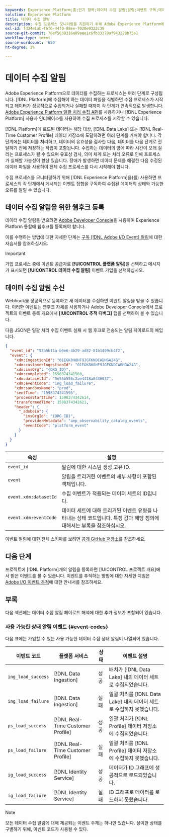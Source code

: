 ```yaml
---
keywords: Experience Platform;홈;인기 항목;데이터 수집 알림;알림;이벤트 구독;데이터 수집 상태 이벤트;상태 이벤트;구독;상태 알림;
solution: Experience Platform
title: 데이터 수집 알림
description: 수집 프로세스 모니터링을 지원하기 위해 Adobe Experience Platform에서는 프로세스의 각 단계에서 게시되는 이벤트 세트를 구독하여 수집된 데이터의 상태와 가능한 오류를 알릴 수 있습니다.
exl-id: fd34e1ab-f6f6-44f0-88ee-7020e9322c39
source-git-commit: 76ef5638316a89aee1c6fb33370af943228b75e1
workflow-type: tm+mt
source-wordcount: '650'
ht-degree: 1%

---
```


# 데이터 수집 알림

Adobe Experience Platform으로 데이터를 수집하는 프로세스는 여러 단계로 구성됩니다. [!DNL Platform]에 수집해야 하는 데이터 파일을 식별하면 수집 프로세스가 시작되고 데이터가 성공적으로 수집되거나 실패할 때까지 각 단계가 연속적으로 발생합니다. [Adobe Experience Platform 일괄 처리 수집 API](https://developer.adobe.com/experience-platform-apis/references/batch-ingestion/)를 사용하거나 [!DNL Experience Platform] 사용자 인터페이스를 사용하여 수집 프로세스를 시작할 수 있습니다.

[!DNL Platform]에 로드된 데이터는 해당 대상, [!DNL Data Lake] 또는 [!DNL Real-Time Customer Profile] 데이터 저장소에 도달하려면 여러 단계를 거쳐야 합니다. 각 단계에는 데이터를 처리하고, 데이터의 유효성을 검사한 다음, 데이터를 다음 단계로 전달하기 전에 저장하는 작업이 포함됩니다. 수집하는 데이터의 양에 따라 시간이 오래 걸리는 프로세스가 될 수 있으며 유효성 검사, 의미 체계 또는 처리 오류로 인해 프로세스가 실패할 가능성이 항상 있습니다. 장애가 발생하면 데이터 문제를 해결한 다음 수정된 데이터 파일을 사용하여 전체 수집 프로세스를 다시 시작해야 합니다.

수집 프로세스를 모니터링하기 위해 [!DNL Experience Platform]을(를) 사용하면 프로세스의 각 단계에서 게시되는 이벤트 집합을 구독하여 수집된 데이터의 상태와 가능한 오류를 알릴 수 있습니다.

## 데이터 수집 알림을 위한 웹후크 등록

데이터 수집 알림을 받으려면 [Adobe Developer Console](https://www.adobe.com/go/devs_console_ui)을 사용하여 Experience Platform 통합에 웹후크를 등록해야 합니다.

이를 수행하는 방법에 대한 자세한 단계는 [구독 [!DNL Adobe I/O Event] 알림](../../observability/alerts/subscribe.md)에 대한 자습서를 참조하십시오.

>[!IMPORTANT]
>
>가입 프로세스 중에 이벤트 공급자로 **[!UICONTROL 플랫폼 알림]**&#x200B;을 선택하고 메시지가 표시되면 **[!UICONTROL 데이터 수집 알림]** 이벤트 가입을 선택하십시오.

## 데이터 수집 알림 수신

Webhook을 성공적으로 등록하고 새 데이터를 수집하면 이벤트 알림을 받을 수 있습니다. 이러한 이벤트는 웹후크 자체를 사용하거나 Adobe Developer Console에서 프로젝트의 이벤트 등록 개요에서 **[!UICONTROL 추적 디버그]** 탭을 선택하여 볼 수 있습니다.

다음 JSON은 일괄 처리 수집 이벤트 실패 시 웹 후크로 전송되는 알림 페이로드의 예입니다.

```json
{
  "event_id": "93a5b11a-b0e6-4b29-ad82-81b1499cb4f2",
  "event": {
    "xdm:ingestionId": "01EGK8H8HF9JGFKNDCABHGA24G",
    "xdm:customerIngestionId": "01EGK8H8HF9JGFKNDCABHGA24G",
    "xdm:imsOrg": "{ORG_ID}",
    "xdm:completed": 1598374341560,
    "xdm:datasetId": "5e55b556c2ae4418a8446037",
    "xdm:eventCode": "ing_load_failure",
    "xdm:sandboxName": "prod",
    "sentTime": "1598374341595",
    "processStartTime": 1598374342614,
    "transformedTime": 1598374342621,
    "header": {
      "_adobeio": {
        "imsOrgId": "{ORG_ID}",
        "providerMetadata": "aep_observability_catalog_events",
        "eventCode": "platform_event"
      }
    }
  }
}
```

| 속성 | 설명 |
| --- | --- |
| `event_id` | 알림에 대한 시스템 생성 고유 ID. |
| `event` | 알림을 트리거한 이벤트의 세부 사항이 포함된 객체입니다. |
| `event.xdm:datasetId` | 수집 이벤트가 적용되는 데이터 세트의 ID입니다. |
| `event.xdm:eventCode` | 데이터 세트에 대해 트리거된 이벤트 유형을 나타내는 상태 코드입니다. 특정 값과 해당 정의에 대해서는 [부록](#event-codes)을 참조하십시오. |

이벤트 알림에 대한 전체 스키마를 보려면 [공개 GitHub 저장소](https://github.com/adobe/xdm/blob/master/schemas/notifications/ingestion.schema.json)를 참조하세요.

## 다음 단계

프로젝트에 [!DNL Platform]개의 알림을 등록하면 [!UICONTROL 프로젝트 개요]에서 받은 이벤트를 볼 수 있습니다. 이벤트를 추적하는 방법에 대한 자세한 지침은 [Adobe I/O 이벤트 추적](https://www.adobe.io/apis/experienceplatform/events/docs.html#!adobedocs/adobeio-events/master/support/tracing.md)에 대한 안내서를 참조하세요.

## 부록

다음 섹션에는 데이터 수집 알림 페이로드 해석에 대한 추가 정보가 포함되어 있습니다.

### 사용 가능한 상태 알림 이벤트 {#event-codes}

다음 표에는 가입할 수 있는 사용 가능한 데이터 수집 상태 알림이 나열되어 있습니다.

| 이벤트 코드 | 플랫폼 서비스 | 상태 | 이벤트 설명 |
| --- | ---------------- | ------ | ----------------- |
| `ing_load_success` | [!DNL Data Ingestion] | 성공 | 배치가 [!DNL Data Lake] 내의 데이터 세트로 수집되었습니다. |
| `ing_load_failure` | [!DNL Data Ingestion] | 실패 | 일괄 처리를 [!DNL Data Lake] 내의 데이터 세트로 수집하지 못했습니다. |
| `ps_load_success` | [!DNL Real-Time Customer Profile] | 성공 | 일괄 처리가 [!DNL Profile] 데이터 저장소에 수집되었습니다. |
| `ps_load_failure` | [!DNL Real-Time Customer Profile] | 실패 | 일괄 처리를 [!DNL Profile] 데이터 저장소에 수집하지 못했습니다. |
| `ig_load_success` | [!DNL Identity Service] | 성공 | 데이터가 ID 그래프에 성공적으로 로드되었습니다. |
| `ig_load_failure` | [!DNL Identity Service] | 실패 | ID 그래프로 데이터를 로드하지 못했습니다. |

>[!NOTE]
>
>모든 데이터 수집 알림에 대해 제공되는 이벤트 주제는 하나만 있습니다. 상이한 상태를 구별하기 위해, 이벤트 코드가 사용될 수 있다.
